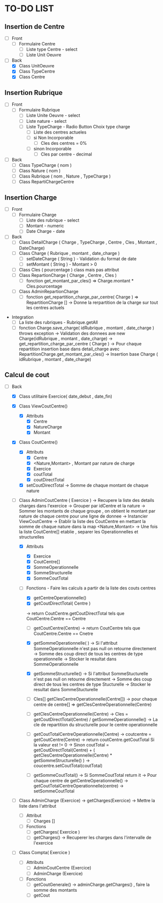 # TO-DO LIST

## Insertion de Centre

- [ ] Front
  - [ ] Formulaire Centre
    - [ ] Liste type Centre - select
    - [ ] Liste Unit Oeuvre
- [ ] Back
  - [x] Class UnitOeuvre
  - [x] Class TypeCentre
  - [x] Class Centre

## Insertion Rubrique

- [ ] Front
  - [ ] Formulaire Rubrique
    - [ ] Liste Unite Oeuvre - select
    - [ ] Liste nature - select
    - [ ] Liste TypeCharge - Radio Button Choix type charge
      - [ ] Liste des centres actueles
      - [ ] si Non Incorporable
        - [ ] Cles des centres = 0%
      - [ ] sinon Incorporable
        - [ ] Cles par centre - decimal
- [ ] Back
  - [ ] Class TypeCharge ( nom )
  - [ ] Class Nature ( nom )
  - [ ] Class Rubrique ( nom , Nature , TypeCharge )
  - [ ] Class RepartiChargeCentre

## Insertion Charge

- [ ] Front
  - [ ] Formulaire Charge
    - [ ] Liste des rubrique - select
    - [ ] Montant - numeric
    - [ ] Date Charge - date
- [ ] Back
  - [ ] Class DetailCharge ( Charge , TypeCharge , Centre , Cles , Montant , DateCharge)
  - [ ] Class Charge ( Rubrique , montant , date_charge )
    - [ ] setDateCharge ( String ) - Validation du format de date
    - [ ] setMontant ( String ) - Montant > 0
  - [ ] Class Cles ( pourcentage ) class mais pas attribut
  - [ ] Class RepartionCharge ( Charge , Centre , Cles )
    - [ ] fonction get_montant_par_cles() => Charge.montant * Cles.pourcentage 
  - [ ] Class AdminRepartionCharge       
    - [ ] fonction get_repartition_charge_par_centre( Charge ) => RepartitionCharge []
        -> Donne la rerpartition de la charge sur tout les centres actuels
- Integration
  - [ ] La liste des rubriques - Rubrique.getAll
  - [ ] fonction Charge.save_charge( idRubrique , montant , date_charge ) throws exception
    -> Validation des donnees ave new Charge(idRubrique , montant , date_charge)
    -> get_repartition_charge_par_centre ( Charge )
    -> Pour chaque repartition insertion base dans detail_charge avec RepartitionCharge.get_montant_par_cles()
    -> Insertion base Charge ( idRubrique , montant , date_charge)

## Calcul de cout

- [ ] Back
  - [x] Class utilitaire Exercice( date_debut , date_fin)
  - [x] Class ViewCoutCentre()
    - [x] Attributs
      - [x] Centre
      - [x] NatureCharge
      - [x] Montant

  - [x] Class CoutCentre()
    - [x] Attributs
      - [x] Centre
      - [x] <Nature,Montant> , Montant par nature de charge
      - [x] Exercice
      - [x] coutTotal
      - [x] coutDirectTotal
    - [x] setCoutDirectTotal
    -> Somme de chaque montant de chaque nature

  - [ ] Class AdminCoutCentre ( Exercice )
    -> Recupere la liste des details charges dans l'exercice
    -> Grouper par idCentre et la nature
    -> Sommer les montants de chaque groupe , on obtient le montant par nature de chaque centre pour une ligne de donnee
    -> Instancier ViewCoutCentre
    -> Etablir la liste des CoutCentre en mettant la somme de chaque nature dans la map <Nature,Montant>
    -> Une fois la liste CoutCentre[] etablie , separer les Operationnelles et structurelles

    - [x] Attributs
      - [x] Exercice
      - [x] CoutCentre[]
      - [x] SommeOperationnelle
      - [x] SommeStructurelle
      - [x] SommeCoutTotal

    - [ ] Fonctions - Faire les calculs a partir de la liste des couts centres
      - [x] getCentreOperationnelle()
      - [x] getCoutDirectTotal( Centre )

      -> return CoutCentre.getCoutDirectTotal tels que CoutCentre.Centre == Centre

      - [ ] getCoutCentre(Centre)
      -> return CoutCentre tels que CoutCentre.Centre == Cnetre

      - [x] getSommeOperationnelle( ) -> Si l'attribut SommeOperationnelle n'est pas null on retourne directement
        -> Somme des coup direct de tous les centres de type operationnelle
        -> Stocker le resultat dans SommeOperationnelle

      - [x] getSommeStructurelle() -> Si l'attribut SommeStucturelle n'est pas null on retourne directement
        -> Somme des coup direct de tous les centres de type Stucturelle
        -> Stocker le resultat dans SommeStucturelle

      - [ ] Cles[] getClesCentreOperationnelle(Centre[])
      ->  pour chaque centre de centre[] => getClesCentreOperationnelle(Centre)

      - [ ] getClesCentreOperationnelle(Centre)
      -> Cles = getCoutDirectTotal(Centre) / getSommeOperationnelle()
      -> La cle de repartition du structurelle pour le centre operationnelle

      - [ ] getCoutTotalCentreOperationnelle(Centre)
      -> coutcentre = getCoutCentre(Centre)
      ->  return coutCentre.getCoutTotal Si la valeur est != 0
      -> Sinon coutTotal = getCoutDirectTotal(Centre) + ( getClesCentreOperationnelle(Centre) * getSommeStructurelle() )
      -> coucentre.setCoutTotal(coutTotal)

      - [ ] getSommeCoutTotal()
      -> Si SommeCoutTotal return it
      -> Pour chaque centre de getCentreOperationnelle()
      -> getCoutTotalCentreOperationnelle(centre)
      -> setSommeCoutTotal

  - [ ] Class AdminCharge (Exercice) 
  -> getCharges(Exercice) -> Mettre la liste dans l'attribut

    - [ ] Attribut
      - [ ] Charges []
    - [ ] Fonctions
      - [ ] getCharges( Exercice )
      - [ ] getCharges()
      -> Recuperer les charges dans l'intervalle de l'exercice
  - [ ] Class Compta( Exercice )
    - [ ] Attributs
      - [ ] AdminCoutCentre (Exercice)
      - [ ] AdminCharge (Exercice)
    - [ ] Fonctions
      - [ ] getCoutGenerale()
      -> adminCharge.getCharges() , faire la somme des montants
      - [ ] getCout
